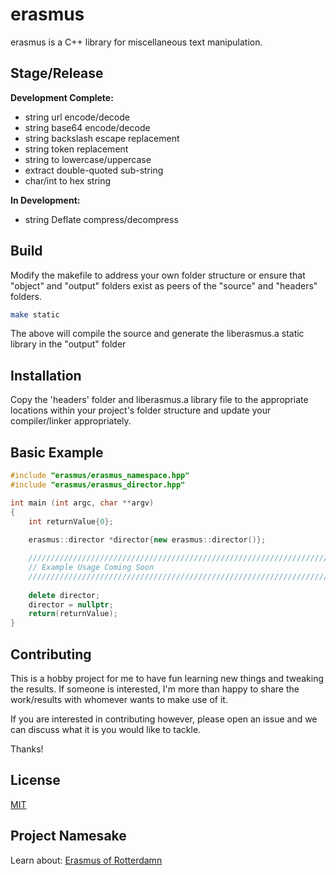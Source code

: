 # erasmus

erasmus is a C++ library for miscellaneous text manipulation.

## Stage/Release

**Development Complete:**
- string url encode/decode
- string base64 encode/decode
- string backslash escape replacement
- string token replacement
- string to lowercase/uppercase
- extract double-quoted sub-string
- char/int to hex string

**In Development:**
- string Deflate compress/decompress

## Build

Modify the makefile to address your own folder structure or ensure that "object" and "output" folders exist as peers of the "source" and "headers" folders.

```bash
make static
```
The above will compile the source and generate the liberasmus.a static library in the "output" folder

## Installation

Copy the 'headers' folder and liberasmus.a library file to the appropriate locations within your project's folder structure and update your compiler/linker appropriately.

## Basic Example

```c++
#include "erasmus/erasmus_namespace.hpp"
#include "erasmus/erasmus_director.hpp"

int main (int argc, char **argv)
{
    int returnValue{0};
    
    erasmus::director *director{new erasmus::director()};

    ///////////////////////////////////////////////////////////////////////////////
    // Example Usage Coming Soon
    ///////////////////////////////////////////////////////////////////////////////
    
    delete director;
    director = nullptr;
    return(returnValue);
}
```

## Contributing

This is a hobby project for me to have fun learning new things and tweaking the results.  If someone is interested, I'm more than happy to share the work/results with whomever wants to make use of it.

If you are interested in contributing however, please open an issue and we can discuss what it is you would like to tackle.  

Thanks!

## License
[MIT](https://choosealicense.com/licenses/mit/)

## Project Namesake
Learn about: [Erasmus of Rotterdamn](https://en.wikipedia.org/wiki/Erasmus)